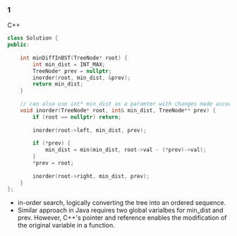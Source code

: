### 1
C++
```C++
class Solution {
public:
    
    int minDiffInBST(TreeNode* root) {
        int min_dist = INT_MAX;
        TreeNode* prev = nullptr;
        inorder(root, min_dist, &prev);
        return min_dist;
    }
    
    // can also use int* min_dist as a paramter with changes made accordingly in the method
    void inorder(TreeNode* root, int& min_dist, TreeNode** prev) {
        if (root == nullptr) return;
        
        inorder(root->left, min_dist, prev);
        
        if (*prev) {
            min_dist = min(min_dist, root->val - (*prev)->val);
        }
        *prev = root;
        
        inorder(root->right, min_dist, prev);
    }
};
```

* in-order search, logically converting the tree into an ordered sequence.
* Similar approach in Java requires two global varialbes for min_dist and prev. However, C++'s pointer and reference 
enables the modification of the original variable in a function.
